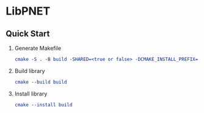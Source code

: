 # LibPNET
## Quick Start

1. Generate Makefile

   ```cmake
   cmake -S . -B build -SHARED=<true or false> -DCMAKE_INSTALL_PREFIX=<install_dir>
   ```

2. Build library

   ```cmake
   cmake --build build
   ```

3. Install library

   ```cmake
   cmake --install build
   ```
